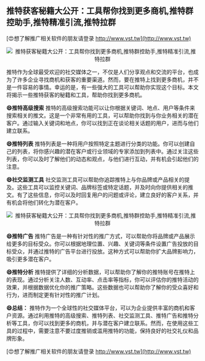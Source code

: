## **推特获客秘籍大公开：工具帮你找到更多商机,推特群控助手,推特精准引流,推特拉群**

[😍想了解推广相关软件的朋友请登录 http://www.vst.tw](http://www.vst.tw)

 <center><img src="https://vst.tw/MP4/tuiguang/png/6.png" alt="推特获客秘籍大公开：工具帮你找到更多商机,推特群控助手,推特精准引流,推特拉群"></center>

推特作为全球最受欢迎的社交媒体之一，不仅是人们分享观点和交流的平台，也成为了许多企业寻找商机和获客的重要渠道。然而，要在推特上找到更多商机，并不是一件容易的事情。幸运的是，有一些强大的工具可以帮助你实现这个目标。本文将揭示一些推特获客的秘籍和工具，帮助你找到更多商机。

**😄推特高级搜索**
推特的高级搜索功能可以让你根据关键词、地点、用户等条件来搜索相关的推文。这是一个非常有用的工具，可以帮助你找到与你业务相关的潜在客户。通过输入关键词和地点，你可以找到正在谈论相关话题的用户，进而与他们建立联系。

**😄推特列表**
推特列表是一种将用户按照特定主题进行分类的功能。你可以创建自己的列表，将你感兴趣的潜在客户或行业领域的专家添加到列表中。通过关注这些列表，你可以及时了解他们的动态和观点，与他们进行互动，并有机会引起他们的注意。

**😄社交监测工具**
社交监测工具可以帮助你追踪推特上与你品牌或产品相关的提及。这些工具可以监控关键词、品牌标签或特定话题，并及时向你提供相关的推文。有了这些信息，你可以及时回复用户的问题或评论，建立良好的客户关系，并有机会将他们转化为潜在客户。

 <center><img src="https://vst.tw/MP4/tuiguang/png/1.png" alt="推特获客秘籍大公开：工具帮你找到更多商机,推特群控助手,推特精准引流,推特拉群"></center>

**😄推特广告**
推特广告是一种有针对性的推广方式，可以帮助你将品牌或产品展示给更多的目标受众。你可以根据地理位置、兴趣、关键词等条件设置广告投放的目标受众，并通过推特的广告平台进行投放。这种方式可以帮助你扩大品牌影响力，吸引更多潜在客户。

**😄推特分析**
推特提供了详细的分析数据，可以帮助你了解你的推特账号在推特上的表现。通过分析关注人数、互动率、点击率等指标，你可以评估你的推特活动的效果，并根据数据优化你的推广策略。这些数据也可以帮助你了解你的受众喜好和行为，进而制定更有针对性的推广计划。

**😄总结：**
推特作为一个全球性的社交媒体平台，可以为企业提供丰富的商机和客户资源。通过利用推特的高级搜索、推特列表、社交监测工具、推特广告和推特分析等工具，你可以找到更多的商机，并与潜在客户建立联系。然而，在使用这些工具的过程中，需要注意不要过度推销或滥用推特的功能，保持良好的社交礼仪和品牌形象。

[😍想了解推广相关软件的朋友请登录 http://www.vst.tw](http://www.vst.tw)




